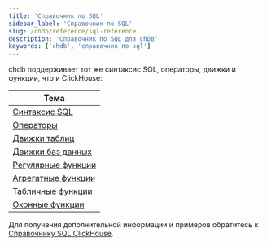 ```yaml
---
title: 'Справочник по SQL'
sidebar_label: 'Справочник по SQL'
slug: /chdb/reference/sql-reference
description: 'Справочник по SQL для chDB'
keywords: ['chdb', 'справочник по sql']
---
```


chdb поддерживает тот же синтаксис SQL, операторы, движки и функции, что и ClickHouse:

| Тема                       |
|----------------------------|
| [Синтаксис SQL](/sql-reference/syntax)          |
| [Операторы](/sql-reference/statements)          |
| [Движки таблиц](/engines/table-engines)       |
| [Движки баз данных](/engines/database-engines)    |
| [Регулярные функции](/sql-reference/functions)   |
| [Агрегатные функции](/sql-reference/aggregate-functions) |
| [Табличные функции](/sql-reference/table-functions)     | 
| [Оконные функции](/sql-reference/window-functions)    |

Для получения дополнительной информации и примеров обратитесь к [Справочнику SQL ClickHouse](/sql-reference).

